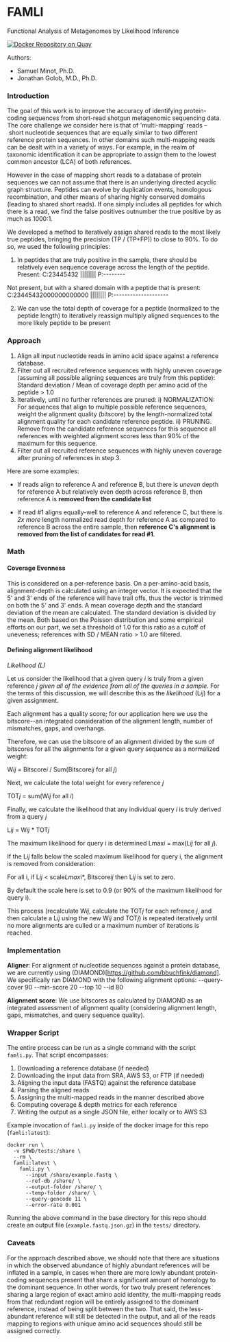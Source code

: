 # FAMLI
Functional Analysis of Metagenomes by Likelihood Inference

[![Docker Repository on Quay](https://quay.io/repository/fhcrc-microbiome/famli/status "Docker Repository on Quay")](https://quay.io/repository/fhcrc-microbiome/famli)

Authors: 

  * Samuel Minot, Ph.D.
  * Jonathan Golob, M.D., Ph.D.


### Introduction

The goal of this work is to improve the accuracy of identifying protein-coding sequences
from short-read shotgun metagenomic sequencing data. The core challenge we consider here
is that of 'multi-mapping' reads – short nucleotide sequences that are equally similar to
two different reference protein sequences. In other domains such multi-mapping reads can
be dealt with in a variety of ways. For example, in the realm of taxonomic identification
it can be appropriate to assign them to the lowest common ancestor (LCA) of both references. 

However in the case of mapping short reads to a database of protein sequences we can not
assume that there is an underlying directed acyclic graph structure. Peptides
can evolve by duplication events, homologous recombination, and other means of sharing highly conserved
domains (leading to shared short reads). If one simply includes all peptides for which there is a read, we find the false positives outnumber the true positive by as much as 1000:1. 

We developed a method to iteratively assign shared reads to the most likely true peptides, bringing the precision (TP / (TP+FP)) to close to 90%. To do so, we used the following principles:


  1. In peptides that are truly positive in the sample, there should be relatively even sequence 
  coverage across the length of the peptide. 
Present:
  C:23445432
    ||||||||
  P:--------

Not present, but with a shared domain with a peptide that is present:
  C:23445432000000000000
    ||||||||
  P:--------------------

  2. We can use the total depth of coverage for a peptide (normalized to the peptide length) to 
  iteratively reassign multiply aligned sequences to the more likely peptide to be present

### Approach

  1. Align all input nucleotide reads in amino acid space against a reference database.
  2. Filter out all recruited reference sequences with highly uneven coverage (assuming all
  possible aligning sequences are truly from this peptide):
  Standard deviation / Mean of coverage depth per amino acid of the peptide > 1.0
  3. Iteratively, until no further references are pruned: 
  i) NORMALIZATION: For sequences that align to multiple possible reference sequences, weight the alignment quality
  (bitscore) by the length-normalized total alignment quality for each candidate reference peptide. 
  ii) PRUNING. Remove from the candidate reference sequences for this sequence all references with 
  weighted alignment scores less than 90% of the maximum for this sequence. 
  4. Filter out all recruited reference sequences with highly uneven coverage after pruning of references in step 3.

Here are some examples:

  * If reads align to reference A and reference B, but there is _uneven_ depth for reference A but relatively even depth across reference B, then reference A is **removed from the candidate list**

  * If read #1 aligns equally-well to reference A and reference C, but there is _2x more_ length normalized read depth for reference A as compared to reference B across the entire sample, then **reference C's alignment is removed from the list of candidates for read #1**.


### Math

#### Coverage Evenness
This is considered on a per-reference basis. On a per-amino-acid basis, alignment-depth is calculated using an integer vector. It is expected that the 5' and 3' ends of the reference will have trail offs, thus the vector is trimmed on both the 5' and 3' ends. A mean coverage depth and the standard deviation of the mean are calculated. The standard deviation is divided by the mean. Both based on the Poisson distribution and some empirical efforts on our part, we set a threshold of 1.0 for this ratio as a cutoff of uneveness; references with SD / MEAN ratio > 1.0 are filtered. 

#### Defining alignment likelihood


*Likelihood (L)*

Let us consider the likelihood that a given query *i* is truly from a given reference *j* *given all of the evidence from all of the queries in a sample.* For the terms of this discussion, we will describe this as the *likelihood* (L*ij*) for a given assignment. 

Each alignment has a quality score; for our application here we use the bitscore--an integrated consideration of the alignment length, number of mismatches, gaps, and overhangs. 

Therefore, we can use the bitscore of an alignment divided by the sum of bitscores for all the alignments for a given query sequence as a normalized weight:

W*ij* = Bitscore*i* / Sum(Bitscore*ij* for all *j*) 

Next, we calculate the total weight for every reference *j*

TOT*j* = sum(W*ij* for all *i*)

Finally, we calculate the likelihood that any individual query *i* is truly derived from a query *j*

L*ij* = W*ij* * TOT*j*

The maximum likelihood for query i is determined Lmax*i* = max(L*ij* for all *j*). 

If the L*ij* falls below the scaled maximum likelihood for query i, the alignment is removed from consideration:

For all i, 
if L*ij* < scale*Lmax*i*, Bitscore*ij* 
then L*ij* is set to zero.

By default the scale here is set to 0.9 (or 90% of the maximum likelihood for query i).

This process (recalculate W*ij*, calculate the TOT*j* for each refrence *j*, and then calculate a L*ij* using the new W*ij* and TOT*j*) is repeated iteratively until no more alignments are culled or a maximum number of iterations is reached. 


### Implementation

**Aligner**: For alignment of nucleotide sequences against a protein database, we are currently using
(DIAMOND)[https://github.com/bbuchfink/diamond]. We specifically ran DIAMOND with the following alignment options:
--query-cover 90
--min-score 20
--top 10
--id 80

**Alignment score**: We use bitscores as calculated by DIAMOND as an integrated assessment of alignment quality (considering alignment length, gaps, mismatches, and query sequence quality).


### Wrapper Script

The entire process can be run as a single command with the script `famli.py`. That script encompasses:

  1. Downloading a reference database (if needed)
  2. Downloading the input data from SRA, AWS S3, or FTP (if needed)
  3. Aligning the input data (FASTQ) against the reference database
  4. Parsing the aligned reads
  5. Assigning the multi-mapped reads in the manner described above
  6. Computing coverage & depth metrics for each reference
  7. Writing the output as a single JSON file, either locally or to AWS S3

Example invocation of `famli.py` inside of the docker image for this repo (`famli:latest`):

```
docker run \
  -v $PWD/tests:/share \
  --rm \
  famli:latest \
    famli.py \
      --input /share/example.fastq \
      --ref-db /share/ \
      --output-folder /share/ \
      --temp-folder /share/ \
      --query-gencode 11 \
      --error-rate 0.001

```

Running the above command in the base directory for this repo should create an output file
(`example.fastq.json.gz`) in the `tests/` directory.


### Caveats

For the approach described above, we should note that there are situations in which the observed abundance
of highly abundant references will be inflated in a sample, in cases when there are more lowly abundant 
protein-coding sequences present that share a significant amount of homology to the dominant sequence. 
In other words, for two truly present references sharing a large region of exact amino acid identity, the 
multi-mapping reads from that redundant region will be entirely assigned to the dominant reference, instead
of being split between the two. That said, the less-abundant reference will still be detected in the output,
and all of the reads mapping to regions with unique amino acid sequences should still be assigned correctly.
